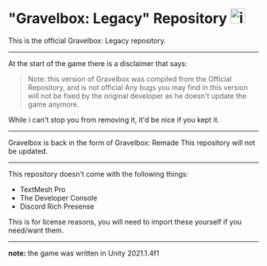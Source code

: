 # "Gravelbox: Legacy" Repository <img src="https://github.com/thepercentageguy/Gravelbox/blob/main/Assets/Sprites/gravelbox.png" alt="icon" width="30"/>

This is the official Gravelbox: Legacy repository.

---
At the start of the game there is a disclaimer that says:
> Note: this version of Gravelbox was compiled from the Official Repository, and is not official
> Any bugs you may find in this version will not be fixed by the original developer as he doesn't update the game anymore.

While i can't stop you from removing it, it'd be nice if you kept it.

---
Gravelbox is back in the form of Gravelbox: Remade
This repository will not be updated.

---
This repository doesn't come with the following things:
* TextMesh Pro
* The Developer Console
* Discord Rich Presense

This is for license reasons, you will need to import these yourself if you need/want them.

---
**note:** the game was written in Unity 2021.1.4f1
